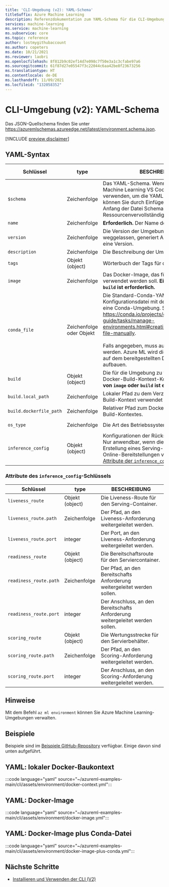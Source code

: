 ```yaml
---
title: 'CLI-Umgebung (v2): YAML-Schema'
titleSuffix: Azure Machine Learning
description: Referenzdokumentation zum YAML-Schema für die CLI-Umgebung (v2).
services: machine-learning
ms.service: machine-learning
ms.subservice: core
ms.topic: reference
author: lostmygithubaccount
ms.author: copeters
ms.date: 10/21/2021
ms.reviewer: laobri
ms.openlocfilehash: 8f812b9c02ef14d7e098c7f50e3a1c3cfabe97a6
ms.sourcegitcommit: 61f87d27e05547f3c22044c6aa42be8f23673256
ms.translationtype: HT
ms.contentlocale: de-DE
ms.lasthandoff: 11/09/2021
ms.locfileid: "132058352"
---
```

# <a name="cli-v2-environment-yaml-schema"></a>CLI-Umgebung (v2): YAML-Schema

Das JSON-Quellschema finden Sie unter https://azuremlschemas.azureedge.net/latest/environment.schema.json.

[!INCLUDE [preview disclaimer](../../includes/machine-learning-preview-generic-disclaimer.md)]

## <a name="yaml-syntax"></a>YAML-Syntax

| Schlüssel | type | BESCHREIBUNG | Zulässige Werte | Standardwert |
| --- | ---- | ----------- | -------------- | ------- |
| `$schema` | Zeichenfolge | Das YAML-Schema. Wenn Sie die Azure Machine Learning VS Code-Erweiterung verwenden, um die YAML-Datei zu erstellen, können Sie durch Einfügen von `$schema` am Anfang der Datei Schema- und Ressourcenvervollständigungen aufrufen. | | |
| `name` | Zeichenfolge | **Erforderlich.** Der Name der Umgebung. | | |
| `version` | Zeichenfolge | Die Version der Umgebung. Wird diese Angabe weggelassen, generiert Azure ML automatisch eine Version. | | |
| `description` | Zeichenfolge | Die Beschreibung der Umgebung. | | |
| `tags` | Objekt (object) | Wörterbuch der Tags für die Umwelt. | | |
| `image` | Zeichenfolge | Das Docker-Image, das für die Umgebung verwendet werden soll. **Eines von `image` oder `build` ist erforderlich.** | | |
| `conda_file` | Zeichenfolge oder Objekt | Die Standard-Conda-YAML-Konfigurationsdatei mit den Abhängigkeiten für eine Conda-Umgebung. Siehe https://conda.io/projects/conda/en/latest/user-guide/tasks/manage-environments.html#creating-an-environment-file-manually. <br> <br> Falls angegeben, muss auch `image` angegeben werden. Azure ML wird die conda-Umgebung auf dem bereitgestellten Docker-Image aufbauen. | | |
| `build` | Objekt (object) | Die für die Umgebung zu verwendende Docker-Build-Kontext-Konfiguration. **Eines von `image` oder `build` ist erforderlich.** | | |
| `build.local_path` | Zeichenfolge | Lokaler Pfad zu dem Verzeichnis, das als Build-Kontext verwendet werden soll. | | |
| `build.dockerfile_path` | Zeichenfolge | Relativer Pfad zum Dockerfile innerhalb des Build-Kontextes. | | `Dockerfile` |
| `os_type` | Zeichenfolge | Die Art des Betriebssystems. | `linux`, `windows` | `linux` |  
| `inference_config` | Objekt (object) | Konfigurationen der Rückschließen behälter. Nur anwendbar, wenn die Umgebung zur Erstellung eines Serving-Containers für Online-Bereitstellungen verwendet wird. Siehe [Attribute der `inference_config` Schlüssel](#attributes-of-the-inference_config-key). | | |

### <a name="attributes-of-the-inference_config-key"></a>Attribute des `inference_config`-Schlüssels

| Schlüssel | type | BESCHREIBUNG |
| --- | ---- | ----------- |
| `liveness_route` | Objekt (object) | Die Liveness-Route für den Serving-Container. |
| `liveness_route.path` | Zeichenfolge | Der Pfad, an den Liveness-Anforderung weitergeleitet werden. |
| `liveness_route.port` | integer | Der Port, an den Liveness-Anforderung weitergeleitet werden. |
| `readiness_route` | Objekt (object) | Die Bereitschaftsroute für den Serviercontainer. |
| `readiness_route.path` | Zeichenfolge | Der Pfad, an den Bereitschafts Anforderung weitergeleitet werden sollen. |
| `readiness_route.port` | integer | Der Anschluss, an den Bereitschafts Anforderung weitergeleitet werden sollen. |
| `scoring_route` | Objekt (object) | Die Wertungsstrecke für den Servierbehälter. |
| `scoring_route.path` | Zeichenfolge | Der Pfad, an den Scoring-Anforderung weitergeleitet werden. |
| `scoring_route.port` | integer | Der Anschluss, an den Scoring-Anforderung weitergeleitet werden. |

## <a name="remarks"></a>Hinweise

Mit dem Befehl `az ml environment` können Sie Azure Machine Learning-Umgebungen verwalten.

## <a name="examples"></a>Beispiele

Beispiele sind im [Beispiele GitHub-Repository](https://github.com/Azure/azureml-examples/tree/main/cli/assets/environment) verfügbar. Einige davon sind unten aufgeführt.

## <a name="yaml-local-docker-build-context"></a>YAML: lokaler Docker-Baukontext

:::code language="yaml" source="~/azureml-examples-main/cli/assets/environment/docker-context.yml":::

## <a name="yaml-docker-image"></a>YAML: Docker-Image

:::code language="yaml" source="~/azureml-examples-main/cli/assets/environment/docker-image.yml":::

## <a name="yaml-docker-image-plus-conda-file"></a>YAML: Docker-Image plus Conda-Datei

:::code language="yaml" source="~/azureml-examples-main/cli/assets/environment/docker-image-plus-conda.yml":::

## <a name="next-steps"></a>Nächste Schritte

- [Installieren und Verwenden der CLI (V2)](how-to-configure-cli.md)
